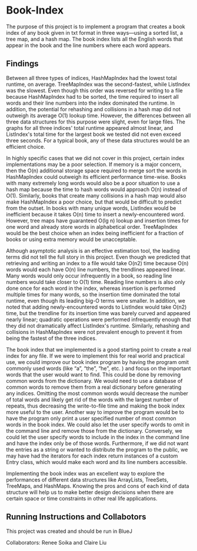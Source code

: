 # Book-Index
The purpose of this project is to implement a program that creates a book index of any book given in txt format in three ways—using a sorted list, a tree map, and a hash map. The book index lists all the English words that appear in the book and the line numbers where each word appears. 

<h2>Findings</h2>
Between all three types of indices, HashMapIndex had the lowest total runtime, on average. TreeMapIndex was the second-fastest, while ListIndex was the slowest. Even though this order was reversed for writing to a file because HashMapIndex had to be sorted, the time required to insert all words and their line numbers into the index dominated the runtime. In addition, the potential for rehashing and collisions in a hash map did not outweigh its average O(1) lookup time. However, the differences between all three data structures for this purpose were slight, even for large files. The graphs for all three indices' total runtime appeared almost linear, and ListIndex's total time for the largest book we tested did not even exceed three seconds. For a typical book, any of these data structures would be an efficient choice.

In highly specific cases that we did not cover in this project, certain index implementations may be a poor selection. If memory is a major concern, then the O(n) additional storage space required to merge sort the words in HashMapIndex could outweigh its efficient performance time-wise. Books with many extremely long words would also be a poor situation to use a hash map because the time to hash words would approach O(n) instead of O(1). Similarly, books that create many collisions in a hash map would also make HashMapIndex a poor choice, but that would be difficult to predict from the outset. In books with many unique words, ListIndex would be inefficient because it takes O(n) time to insert a newly-encountered word. However, tree maps have guaranteed O(lg n) lookup and insertion times for one word and already store words in alphabetical order. TreeMapIndex would be the best choice when an index being inefficient for a fraction of books or using extra memory would be unacceptable.

Although asymptotic analysis is an effective estimation tool, the leading terms did not tell the full story in this project. Even though we predicted that retrieving and writing an index to a file would take O(n2) time because O(n) words would each have O(n) line numbers, the trendlines appeared linear. Many words would only occur infrequently in a book, so reading line numbers would take closer to O(1) time. Reading line numbers is also only done once for each word in the index, whereas insertion is performed multiple times for many words, so the insertion time dominated the total runtime, even though its leading big-O terms were smaller. In addition, we noted that adding newly-encountered words to ListIndex would take O(n2) time, but the trendline for its insertion time was barely curved and appeared nearly linear; quadratic operations were performed infrequently enough that they did not dramatically affect ListIndex's runtime. Similarly, rehashing and collisions in HashMapIndex were not prevalent enough to prevent it from being the fastest of the three indices.

The book index that we implemented is a good starting point to create a real index for any file. If we were to implement this for real world and practical use, we could improve our book index program by having the program omit commonly used words (like “a”, “the”, “he”, etc. ) and focus on the important words that the user would want to find. This could be done by removing common words from the dictionary. We would need to use a database of common words to remove them from a real dictionary before generating any indices. Omitting the most common words would decrease the number of total words and likely get rid of the words with the largest number of repeats, thus decreasing the write-to-file time and making the book index more useful to the user. Another way to improve the program would be to have the program only print a user specified number of most common words in the book index. We could also let the user specify words to omit in the command line and remove those from the dictionary. Conversely, we could let the user specify words to include in the index in the command line and have the index only be of those words. Furthermore, if we did not want the entries as a string or wanted to distribute the program to the public, we may have had the iterators for each index return instances of a custom Entry class, which would make each word and its line numbers accessible.

Implementing the book index was an excellent way to explore the performances of different data structures like ArrayLists, TreeSets, TreeMaps, and HashMaps. Knowing the pros and cons of each kind of data structure will help us to make better design decisions when there are certain space or time constraints in other real life applications. 


<h2>Running Instructions and Collabotors</h2>
This project was created and should be run in BlueJ

Collaborators: Renee Soika and Claire Liu 
